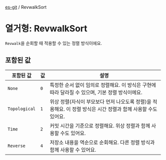 [es-git](../globals.md) / RevwalkSort

# 열거형: RevwalkSort

`Revwalk`을 순회할 때 적용할 수 있는 정렬 방식이에요.

## 포함된 값

| 포함된 값                                  | 값   | 설명                                                               |
|----------------------------------------|-----|------------------------------------------------------------------|
| <a id="none"></a> `None`               | `0` | 특정한 순서 없이 임의로 정렬해요. 이 방식은 구현에 따라 달라질 수 있으며, 기본 정렬 방식이에요.         |
| <a id="topological"></a> `Topological` | `1` | 위상 정렬(자식이 부모보다 먼저 나오도록 정렬)을 적용해요. 이 정렬 방식은 시간 정렬과 함께 사용할 수도 있어요. |
| <a id="time"></a> `Time`               | `2` | 커밋 시간을 기준으로 정렬해요. 위상 정렬과 함께 사용할 수도 있어요.                          |
| <a id="reverse"></a> `Reverse`         | `4` | 저장소 내용을 역순으로 순회해요. 다른 정렬 방식과 함께 사용할 수 있어요.                       |
